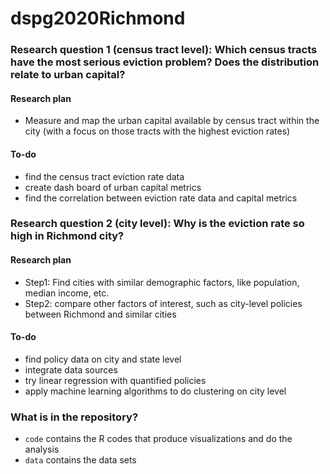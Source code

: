 # dspg2020Richmond

### Research question 1 (census tract level): ​Which census tracts have the most serious eviction problem? Does the distribution relate to urban capital?​
#### Research plan
- Measure and map the urban capital available by census tract within the city (with a focus on those tracts with the highest eviction rates)

#### To-do
- find the census tract eviction rate data
- create dash board of urban capital metrics
- find the correlation between eviction rate data and capital metrics

### Research question 2 (city level): Why is the eviction rate so high in Richmond city?
#### Research plan
- Step1: Find cities with similar demographic factors, like population, median income, etc.​
- Step2: compare other factors of interest, such as city-level policies between Richmond and similar cities​

#### To-do
- find policy data on city and state level
- integrate data sources
- try linear regression with quantified policies
- apply machine learning algorithms to do clustering on city level

### What is in the repository?
- `code` contains the R codes that produce visualizations and do the analysis
- `data` contains the data sets

